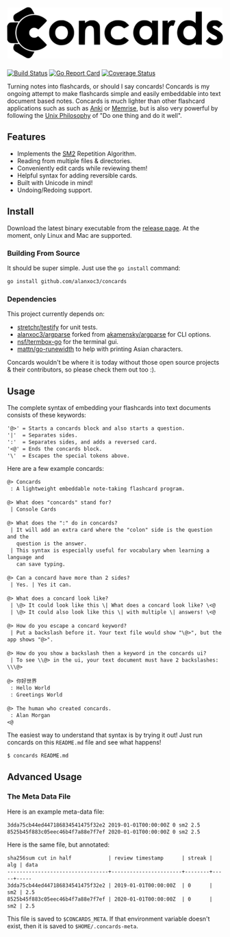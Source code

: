 <!-- @> Who is the coolest person in the world? | You are :D. | Have a great day! <@ -->
# <img src="logo.svg" />

[![Build Status](https://travis-ci.org/alanxoc3/concards.svg?branch=master)](https://travis-ci.org/alanxoc3/concards)
[![Go Report Card](https://goreportcard.com/badge/github.com/alanxoc3/concards)](https://goreportcard.com/report/github.com/alanxoc3/concards)
[![Coverage Status](https://coveralls.io/repos/github/alanxoc3/concards/badge.svg?branch=master)](https://coveralls.io/github/alanxoc3/concards?branch=master)

Turning notes into flashcards, or should I say concards! Concards is my ongoing
attempt to make flashcards simple and easily embeddable into text document
based notes. Concards is much lighter than other flashcard applications such as
such as [Anki](https://apps.ankiweb.net/) or
[Memrise](https://www.memrise.com/), but is also very powerful by following the
[Unix Philosophy](https://en.wikipedia.org/wiki/Unix_philosophy) of "Do one
thing and do it well".

## Features
- Implements the [SM2](https://www.supermemo.com/english/ol/sm2.htm) Repetition Algorithm.
- Reading from multiple files & directories.
- Conveniently edit cards while reviewing them!
- Helpful syntax for adding reversible cards.
- Built with Unicode in mind!
- Undoing/Redoing support.

## Install
Download the latest binary executable from the [release
page](https://github.com/alanxoc3/concards/releases). At the moment, only Linux
and Mac are supported.

### Building From Source
It should be super simple. Just use the `go install` command:
``` bash
go install github.com/alanxoc3/concards
```

### Dependencies
This project currently depends on:
- [stretchr/testify](https://github.com/stretchr/testify) for unit tests.
- [alanxoc3/argparse](https://github.com/alanxoc3/argparse) forked from
  [akamensky/argparse](https://github.com/akamensky/argparse) for CLI options.
- [nsf/termbox-go](https://github.com/nsf/termbox-go) for the terminal gui.
- [mattn/go-runewidth](https://github.com/mattn/go-runewidth) to help with
  printing Asian characters.

Concards wouldn't be where it is today without those open source projects &
their contributors, so please check them out too :).

## Usage
The complete syntax of embedding your flashcards into text documents consists
of these keywords:
```
'@>' = Starts a concards block and also starts a question.
'|'  = Separates sides.
':'  = Separates sides, and adds a reversed card.
'<@' = Ends the concards block.
'\'  = Escapes the special tokens above.
```

Here are a few example concards:
```
@> Concards
 : A lightweight embeddable note-taking flashcard program.

@> What does "concards" stand for?
 | Console Cards

@> What does the ":" do in concards?
 | It will add an extra card where the "colon" side is the question and the
   question is the answer.
 | This syntax is especially useful for vocabulary when learning a language and
   can save typing.

@> Can a concard have more than 2 sides?
 | Yes. | Yes it can.

@> What does a concard look like?
 | \@> It could look like this \| What does a concard look like? \<@
 | \@> It could also look like this \| with multiple \| answers! \<@

@> How do you escape a concard keyword?
 | Put a backslash before it. Your text file would show "\@>", but the app shows "@>".

@> How do you show a backslash then a keyword in the concards ui?
 | To see \\@> in the ui, your text document must have 2 backslashes: \\\@>

@> 你好世界
 : Hello World
 : Greetings World

@> The human who created concards.
 : Alan Morgan
<@
```

The easiest way to understand that syntax is by trying it out! Just run
concards on this `README.md` file and see what happens!
``` bash
$ concards README.md
```

## Advanced Usage
### The Meta Data File
Here is an example meta-data file:
```
3dda75cb44ed447186834541475f32e2 2019-01-01T00:00:00Z 0 sm2 2.5
8525b45f883c05eec46b4f7a88e7f7ef 2020-01-01T00:00:00Z 0 sm2 2.5
```

Here is the same file, but annotated:
```
sha256sum cut in half            | review timestamp      | streak | alg | data
---------------------------------+-----------------------+--------+-----+-----
3dda75cb44ed447186834541475f32e2 | 2019-01-01T00:00:00Z  | 0      | sm2 | 2.5
8525b45f883c05eec46b4f7a88e7f7ef | 2020-01-01T00:00:00Z  | 0      | sm2 | 2.5
```

This file is saved to `$CONCARDS_META`. If that environment variable doesn't
exist, then it is saved to `$HOME/.concards-meta`.
